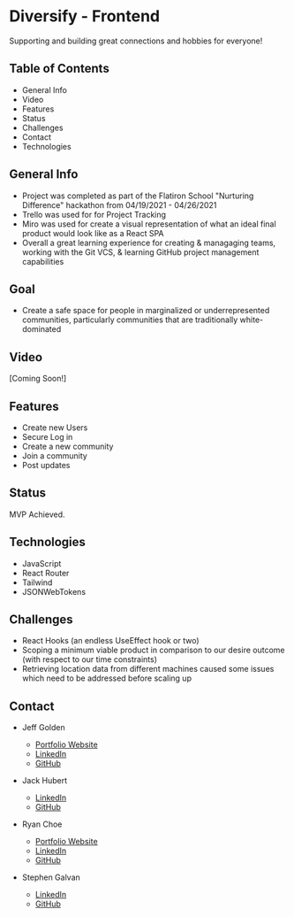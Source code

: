 # Diversify - Frontend

Supporting and building great connections and hobbies for everyone!

## Table of Contents

- General Info
- Video
- Features
- Status
- Challenges
- Contact
- Technologies

## General Info

- Project was completed as part of the Flatiron School "Nurturing Difference" hackathon from 04/19/2021 - 04/26/2021
- Trello was used for for Project Tracking
- Miro was used for create a visual representation of what an ideal final product would look like as a React SPA 
- Overall a great learning experience for creating & managaging teams, working with the Git VCS, & learning GitHub project management capabilities

## Goal

- Create a safe space for people in marginalized or underrepresented communities,  particularly communities that are traditionally white-dominated

## Video

[Coming Soon!]

## Features

- Create new Users
- Secure Log in
- Create a new community
- Join a community
- Post updates

## Status

MVP Achieved. 

## Technologies

- JavaScript
- React Router
- Tailwind
- JSONWebTokens

## Challenges

- React Hooks (an endless UseEffect hook or two)
- Scoping a minimum viable product in comparison to our desire outcome (with respect to our time constraints)
- Retrieving location data from different machines caused some issues which need to be addressed before scaling up

## Contact

- Jeff Golden
  - [Portfolio Website](https://personal-website-a0c78.web.app/)
  - [LinkedIn](https://www.linkedin.com/in/gjeffgolden/)
  - [GitHub](https://github.com/gjeffgolden)

- Jack Hubert
  - [LinkedIn](https://www.linkedin.com/in/jackhubert/)
  - [GitHub](https://github.com/hydroflux)

- Ryan Choe
  - [Portfolio Website](https://ryanachoe.com/)
  - [LinkedIn](https://www.linkedin.com/in/ryanchoe1229/)
  - [GitHub](https://github.com/rchoe1229)

- Stephen Galvan
  - [LinkedIn](https://www.linkedin.com/in/stephen-galvan-3288a416b/)
  - [GitHub](https://github.com/afrolambo)
